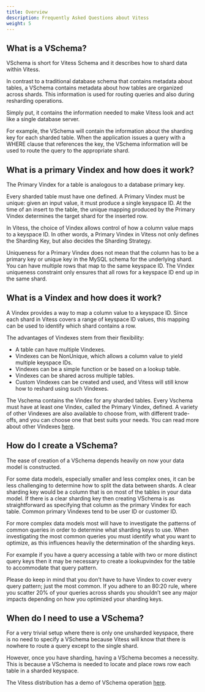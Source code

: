 ```yaml
---
title: Overview
description: Frequently Asked Questions about Vitess
weight: 5
---
```


## What is a VSchema?

VSchema is short for Vitess Schema and it describes how to shard data within Vitess. 

In contrast to a traditional database schema that contains metadata about tables, a VSchema contains metadata about how tables are organized across shards. This information is used for routing queries and also during resharding operations. 

Simply put, it contains the information needed to make Vitess look and act like a single database server.

For example, the VSchema will contain the information about the sharding key for each sharded table. When the application issues a query with a WHERE clause that references the key, the VSchema information will be used to route the query to the appropriate shard.

## What is a primary Vindex and how does it work?

The Primary Vindex for a table is analogous to a database primary key. 

Every sharded table must have one defined. A Primary Vindex must be unique: given an input value, it must produce a single keyspace ID. At the time of an insert to the table, the unique mapping produced by the Primary Vindex determines the target shard for the inserted row.

In Vitess, the choice of Vindex allows control of how a column value maps to a keyspace ID. In other words, a Primary Vindex in Vitess not only defines the Sharding Key, but also decides the Sharding Strategy.

Uniqueness for a Primary Vindex does not mean that the column has to be a primary key or unique key in the MySQL schema for the underlying shard. You can have multiple rows that map to the same keyspace ID. The Vindex uniqueness constraint only ensures that all rows for a keyspace ID end up in the same shard.

## What is a Vindex and how does it work?

A Vindex provides a way to map a column value to a keyspace ID. Since each shard in Vitess covers a range of keyspace ID values, this mapping can be used to identify which shard contains a row. 

The advantages of Vindexes stem from their flexibility:

* A table can have multiple Vindexes.
* Vindexes can be NonUnique, which allows a column value to yield multiple keyspace IDs.
* Vindexes can be a simple function or be based on a lookup table.
* Vindexes can be shared across multiple tables.
* Custom Vindexes can be created and used, and Vitess will still know how to reshard using such Vindexes.

The Vschema contains the Vindex for any sharded tables. Every Vschema must have at least one Vindex, called the Primary Vindex, defined. A variety of other Vindexes are also available to choose from, with different trade-offs, and you can choose one that best suits your needs. You can read more about other Vindexes [here](https://vitess.io/docs/reference/features/vindexes/).

## How do I create a VSchema?

The ease of creation of a VSchema depends heavily on now your data model is constructed. 

For some data models, especially smaller and less complex ones, it can be less challenging to determine how to split the data between shards. A clear sharding key would be a column that is on most of the tables in your data model. If there is a clear sharding key then creating VSchema is as straightforward as specifying that column as the primary Vindex for each table. Common primary Vindexes tend to be user ID or customer ID.

For more complex data models most will have to investigate the patterns of common queries in order to determine what sharding keys to use. When investigating the most common queries you must identify what you want to optimize, as this influences heavily the determination of the sharding keys.

For example if you have a query accessing a table with two or more distinct query keys then it may be necessary to create a lookupvindex for the table to accommodate that query pattern.

Please do keep in mind that you don’t have to have Vindex to cover every query pattern;  just the most common. If you adhere to an 80:20 rule, where you scatter 20% of your queries across shards you shouldn’t see any major impacts depending on how you optimized your sharding keys.

## When do I need to use a VSchema?

For a very trivial setup where there is only one unsharded keyspace, there is no need to specify a VSchema because Vitess will know that there is nowhere to route a query except to the single shard.

However, once you have sharding, having a VSchema becomes a necessity. This is because a VSchema is needed to locate and place rows row each table in a sharded keyspace.

The Vitess distribution has a demo of VSchema operation [here](https://github.com/vitessio/vitess/tree/master/examples/demo).